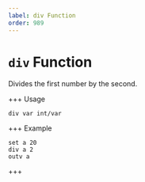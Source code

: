 ```yaml
---
label: div Function
order: 989
---
```


# `div` Function

Divides the first number by the second.

+++ Usage
```
div var int/var
```
+++ Example
```
set a 20
div a 2
outv a
```
+++
